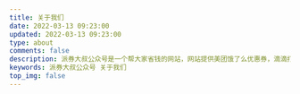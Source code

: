```yaml
---
title: 关于我们
date: 2022-03-13 09:23:00
updated: 2022-03-13 09:23:00
type: about
comments: false
description: 派券大叔公众号是一个帮大家省钱的网站，网站提供美团饿了么优惠券，滴滴打车优惠券，麦当劳、肯德基优惠券。瑞幸咖啡优惠券等
keywords: 派券大叔公众号 关于我们
top_img: false
---
```

